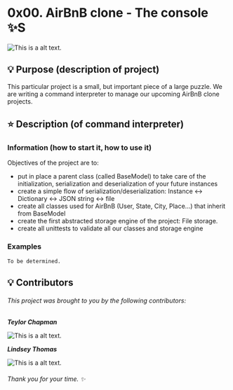 # 0x00. AirBnB clone - The console :sparkles:S
![This is a alt text.](https://s3.eu-west-3.amazonaws.com/hbtn.intranet/uploads/medias/2018/6/65f4a1dd9c51265f49d0.png?X-Amz-Algorithm=AWS4-HMAC-SHA256&X-Amz-Credential=AKIA4MYA5JM5DUTZGMZG%2F20230207%2Feu-west-3%2Fs3%2Faws4_request&X-Amz-Date=20230207T233529Z&X-Amz-Expires=86400&X-Amz-SignedHeaders=host&X-Amz-Signature=1468f75ceda7dc632acdf109205e2d6d93a0c13d30905a93c72a02a3ee40de3e)

## :bulb: Purpose (description of project)

This particular project is a small, but important piece of a large puzzle. We are writing a command interpreter to manage our upcoming AirBnB clone projects.

## :star: Description (of command interpreter)
### Information (how to start it, how to use it)
Objectives of the project are to:
- put in place a parent class (called BaseModel) to take care of the initialization, serialization and deserialization of your future instances
- create a simple flow of serialization/deserialization: Instance <-> Dictionary <-> JSON string <-> file
- create all classes used for AirBnB (User, State, City, Place…) that inherit from BaseModel
- create the first abstracted storage engine of the project: File storage.
- create all unittests to validate all our classes and storage engine

### Examples
```
To be determined.
```

## :bulb: Contributors
###### This project was brought to you by the following contributors:

__*Teylor Chapman*__

![This is a alt text.](https://avatars.githubusercontent.com/u/111523192?v=4 "@teylorchapman")

__*Lindsey Thomas*__

![This is a alt text.](https://pbs.twimg.com/media/FghkAgdXEAAX0BV?format=jpg&name=medium "@timidgeek")

###### *Thank you for  your time.* :sparkles:
